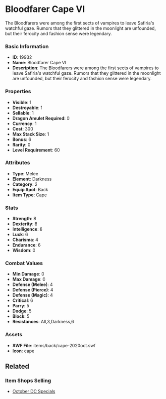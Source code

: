 # Bloodfarer Cape VI

The Bloodfarers were among the first sects of vampires to leave Safiria's watchful gaze. Rumors that they glittered in the moonlight are unfounded, but their ferocity and fashion sense were legendary. 

### Basic Information

- **ID**: 19932
- **Name**: Bloodfarer Cape VI
- **Description**: The Bloodfarers were among the first sects of vampires to leave Safiria&#039;s watchful gaze. Rumors that they glittered in the moonlight are unfounded, but their ferocity and fashion sense were legendary. 

### Properties

- **Visible**: 1
- **Destroyable**: 1
- **Sellable**: 1
- **Dragon Amulet Required**: 0
- **Currency**: 1
- **Cost**: 300
- **Max Stack Size**: 1
- **Bonus**: 6
- **Rarity**: 0
- **Level Requirement**: 60

### Attributes

- **Type**: Melee
- **Element**: Darkness
- **Category**: 2
- **Equip Spot**: Back
- **Item Type**: Cape

### Stats

- **Strength**: 8
- **Dexterity**: 8
- **Intelligence**: 8
- **Luck**: 6
- **Charisma**: 4
- **Endurance**: 6
- **Wisdom**: 0

### Combat Values

- **Min Damage**: 0
- **Max Damage**: 0
- **Defense (Melee)**: 4
- **Defense (Pierce)**: 4
- **Defense (Magic)**: 4
- **Critical**: 6
- **Parry**: 5
- **Dodge**: 5
- **Block**: 5
- **Resistances**: All,3,Darkness,6

### Assets

- **SWF File**: items/back/cape-2020oct.swf
- **Icon**: cape

## Related

### Item Shops Selling

- [October DC Specials](../item-shops/680-october-dc-specials.md)

